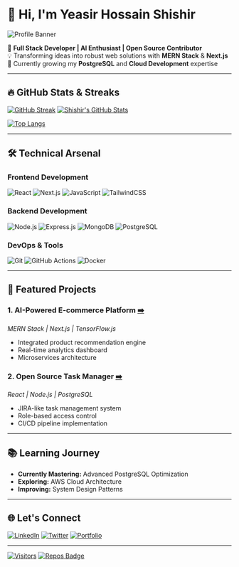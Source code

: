 # **👋 Hi, I'm Yeasir Hossain Shishir**  
![Profile Banner](https://i.ibb.co.com/8nC6ySWS/big-github-banner.png)

🚀 **Full Stack Developer | AI Enthusiast | Open Source Contributor**  
💡 Transforming ideas into robust web solutions with **MERN Stack** & **Next.js**  
🌱 Currently growing my **PostgreSQL** and **Cloud Development** expertise  

---

## **🔥 GitHub Stats & Streaks**

[![GitHub Streak](https://streak-stats.demolab.com?user=shishir-yh&theme=dark&border_radius=5&mode=weekly)](https://git.io/streak-stats)
[![Shishir's GitHub Stats](https://github-readme-stats.vercel.app/api?username=shishir-yh&show_icons=true&theme=vision-friendly-dark)](https://github.com/shishir-yh)

[![Top Langs](https://github-readme-stats.vercel.app/api/top-langs/?username=shishir-yh&layout=compact&theme=vision-friendly-dark)](https://github.com/shishir-yh)

---

## **🛠️ Technical Arsenal**

### **Frontend Development**
![React](https://img.shields.io/badge/React-20232A?style=for-the-badge&logo=react&logoColor=61DAFB)
![Next.js](https://img.shields.io/badge/Next.js-000000?style=for-the-badge&logo=nextdotjs&logoColor=white)
![JavaScript](https://img.shields.io/badge/JavaScript-F7DF1E?style=for-the-badge&logo=javascript&logoColor=black)
![TailwindCSS](https://img.shields.io/badge/Tailwind_CSS-38B2AC?style=for-the-badge&logo=tailwind-css&logoColor=white)

### **Backend Development**
![Node.js](https://img.shields.io/badge/Node.js-43853D?style=for-the-badge&logo=node.js&logoColor=white)
![Express.js](https://img.shields.io/badge/Express.js-000000?style=for-the-badge&logo=express&logoColor=white)
![MongoDB](https://img.shields.io/badge/MongoDB-47A248?style=for-the-badge&logo=mongodb&logoColor=white)
![PostgreSQL](https://img.shields.io/badge/PostgreSQL-316192?style=for-the-badge&logo=postgresql&logoColor=white)

### **DevOps & Tools**
![Git](https://img.shields.io/badge/Git-F05032?style=for-the-badge&logo=git&logoColor=white)
![GitHub Actions](https://img.shields.io/badge/GitHub_Actions-2088FF?style=for-the-badge&logo=github-actions&logoColor=white)
![Docker](https://img.shields.io/badge/Docker-2496ED?style=for-the-badge&logo=docker&logoColor=white)

---

## **🚀 Featured Projects**

### 1. **AI-Powered E-commerce Platform** [➡️](link)
_MERN Stack | Next.js | TensorFlow.js_  
- Integrated product recommendation engine
- Real-time analytics dashboard
- Microservices architecture

### 2. **Open Source Task Manager** [➡️](link)
_React | Node.js | PostgreSQL_  
- JIRA-like task management system
- Role-based access control
- CI/CD pipeline implementation

---

## **📚 Learning Journey**
- **Currently Mastering:** Advanced PostgreSQL Optimization
- **Exploring:** AWS Cloud Architecture
- **Improving:** System Design Patterns

---

## **🌐 Let's Connect**
[![LinkedIn](https://img.shields.io/badge/LinkedIn-0A66C2?style=for-the-badge&logo=linkedin&logoColor=white)](https://www.linkedin.com/in/yeasir-hossain-shishir-700a11228/)
[![Twitter](https://img.shields.io/badge/Twitter-1DA1F2?style=for-the-badge&logo=twitter&logoColor=white)](your-twitter-link)
[![Portfolio](https://img.shields.io/badge/Portfolio-FF7139?style=for-the-badge&logo=firefox&logoColor=white)](your-portfolio-link)

---

[![Visitors](https://komarev.com/ghpvc/?username=shishir-yh&label=Profile%20Views&color=0e75b6&style=flat)](https://github.com/shishir-yh)
[![Repos Badge](https://badges.pufler.dev/repos/shishir-yh?color=000&style=flat)](https://github.com/shishir-yh)
